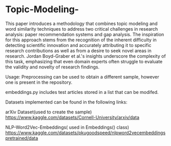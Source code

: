 # Topic-Modeling-

This paper introduces a methodology that combines topic modeling and word similarity techniques to address two critical challenges in research analysis: paper recommendation systems and gap analysis. The inspiration for this approach stems from the recognition of the inherent difficulty in detecting scientific innovation and accurately attributing it to specific research contributions as well as from a desire to seek novel areas in research. Jordan Boyd-Graber et al.'s insights underscore the complexity of this task, emphasizing that even domain experts often struggle to evaluate the validity and novelty of research findings.

Usage:
Preprocessing can be used to obtain a different sample, however one is present in the repository.

embeddings.py includes test articles stored in a list that can be modifed.

Datasets implemented can be found in the following links:

arXiv Dataset(used to create the sample)
https://www.kaggle.com/datasets/Cornell-University/arxiv/data

NLP-Word2Vec-Embeddings( used in Embeddings() class)
https://www.kaggle.com/datasets/pkugoodspeed/nlpword2vecembeddingspretrained/data



